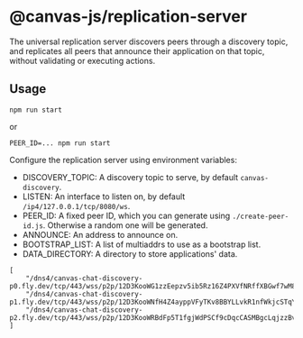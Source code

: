 # @canvas-js/replication-server

The universal replication server discovers peers through a discovery topic, and replicates all peers that announce their application on that topic, without validating or executing actions.

## Usage

```
npm run start
```

or

```
PEER_ID=... npm run start
```

Configure the replication server using environment variables:

- DISCOVERY_TOPIC: A discovery topic to serve, by default `canvas-discovery`.
- LISTEN: An interface to listen on, by default `/ip4/127.0.0.1/tcp/8080/ws`.
- PEER_ID: A fixed peer ID, which you can generate using `./create-peer-id.js`. Otherwise a random one will be generated.
- ANNOUNCE: An address to announce on.
- BOOTSTRAP_LIST: A list of multiaddrs to use as a bootstrap list.
- DATA_DIRECTORY: A directory to store applications' data.

```
[
    "/dns4/canvas-chat-discovery-p0.fly.dev/tcp/443/wss/p2p/12D3KooWG1zzEepzv5ib5Rz16Z4PXVfNRffXBGwf7wM8xoNAbJW7",
    "/dns4/canvas-chat-discovery-p1.fly.dev/tcp/443/wss/p2p/12D3KooWNfH4Z4ayppVFyTKv8BBYLLvkR1nfWkjcSTqYdS4gTueq",
    "/dns4/canvas-chat-discovery-p2.fly.dev/tcp/443/wss/p2p/12D3KooWRBdFp5T1fgjWdPSCf9cDqcCASMBgcLqjzzBvptjAfAxN",
]
```
